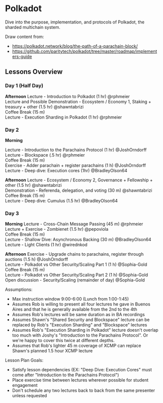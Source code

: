 # Polkadot

Dive into the purpose, implementation, and protocols of Polkadot, the sharded multichain system.

Draw content from:

- https://polkadot.network/blog/the-path-of-a-parachain-block/
- https://github.com/paritytech/polkadot/tree/master/roadmap/implementers-guide

## Lessons Overview

### Day 1 (Half Day)
**Afternoon**
Lecture - Introduction to Polkadot (1 hr) @rphmeier<br>
Lecture and Possible Demonstration - Ecosystem / Economy 1, Staking + treasury + other (1.5 hr) @shawntabrizi<br>
Coffee Break (15 m)<br>
Lecture - Execution Sharding in Polkadot (1 hr) @rphmeier<br>

### Day 2
**Morning**

Lecture - Introduction to the Parachains Protocol (1 hr) @JoshOrndorff<br>
Lecture - Blockspace (.5 hr) @rphmeier<br>
Coffee Break (15 m)<br>
Exercise - Adder parachain + register parachains (1 h) @JoshOrndorff<br>
Lecture - Deep dive: Execution cores (1hr) @BradleyOlson64<br>

**Afternoon**
Lecture - Ecosystem / Economy 2, Governance + Fellowship + other (1.5 hr) @shawntabrizi<br>
Demonstration - Referenda, delegation, and voting (30 m) @shawntabrizi<br>
Coffee Break (15 m)<br>
Lecture - Deep dive: Cumulus (1.5 hr) @BradleyOlson64<br>

### Day 3
**Morning**
Lecture - Cross-Chain Message Passing (45 m) @rphmeier<br>
Lecture + Exercise - Zombienet (1.5 hr) @pepoviola<br>
Coffee Break (15 m)<br>
Lecture - Shallow Dive: Asynchronous Backing (30 m) @BradleyOlson64<br>
Lecture - Light Clients (1 hr) @wirednkod<br>

**Afternoon**
Exercise - Upgrade chains to parachains, register through auctions (1.5 h) @JoshOrndorff<br>
Lecture - Polkadot vs Other Security/Scaling Part 1 (1 h) @Sophia-Gold<br>
Coffee Break (15 m)<br>
Lecture - Polkadot vs Other Security/Scaling Part 2 (1 h) @Sophia-Gold<br>
Open discussion - Security/Scaling (remainder of day) @Sophia-Gold<br>

Assumptions: 

- Max instruction window 9:00-6:00 (Lunch from 1:00-1:45)
- Assumes Rob is willing to present all four lectures he gave in Buenos Aires and that he is generally available from the 2nd to the 4th
- Assumes Rob's lectures will be same duration as in BA recordings
- Assumes Shawn's "Shared Security and Blockspace" lecture can be replaced by Rob's "Execution Sharding" and "Blockspace" lectures
- Assumes Rob's "Execution Sharding in Polkadot" lecture doesn't overlap too much with Joshy's "Introduction to the Parachains Protocol". Or we're happy to cover this twice at different depths.
- Assumes that Rob's lighter 45 m coverage of XCMP can replace Shawn's planned 1.5 hour XCMP lecture

Lesson Plan Goals:
- Satisfy lesson dependencies (EX: "Deep Dive: Execution Cores" must come after "Introduction to the Parachains Protocol")
- Place exercise time between lectures wherever possible for student engagement
- Don't schedule any two lectures back to back from the same presenter unless requested
